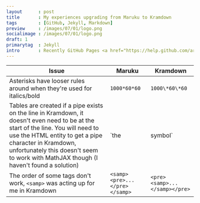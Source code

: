 ```yaml
---
layout      : post
title       : My experiences upgrading from Maruku to Kramdown
tags        : [GitHub, Jekyll, Markdown]
preview     : /images/07/01/logo.png
socialimage : /images/07/01/logo.png
draft: 1
primarytag  : Jekyll
intro       : Recently GitHub Pages <a href="https://help.github.com/articles/migrating-your-pages-site-from-maruku">migrated off</a> the <a href="https://github.com/bhollis/maruku/">Maruku markdown parser</a> to <a href="https://github.com/gettalong/kramdown">Kramdown</a> and deprecated support for Maruku moving forward. While some documentation was provided, it didn't really cover some of the specific differences between the interpreters. This post covers all the issues I experienced during this transition.
---
```


| Issue | Maruku | Kramdown
|-------|--------|----------
| Asterisks have looser rules around when they're used for italics/bold | `1000*60*60` | `1000\*60\*60`
| Tables are created if a pipe exists on the line in Kramdown, it doesn't even need to be at the start of the line. You will need to use the HTML entity to get a pipe character in Kramdown, unfortunately this doesn't seem to work with MathJAX though (I haven't found a solution) | `the | symbol` | `the \| symbol`
| The order of some tags don't work, `<samp>` was acting up for me in Kramdown | `<samp><pre>...</pre></samp>` | `<pre><samp>...</samp></pre>`
